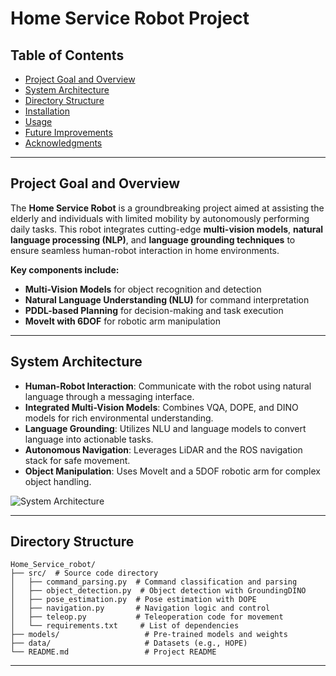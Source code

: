# Home Service Robot Project

## Table of Contents
- [Project Goal and Overview](#project-overview)
- [System Architecture](#system-architecture)
- [Directory Structure](#directory-structure)
- [Installation](#installation)
- [Usage](#usage)
- [Future Improvements](#future-improvements)
- [Acknowledgments](#acknowledgments)
---

## Project Goal and Overview

The **Home Service Robot** is a groundbreaking project aimed at assisting the elderly and individuals with limited mobility by autonomously performing daily tasks. This robot integrates cutting-edge **multi-vision models**, **natural language processing (NLP)**, and **language grounding techniques** to ensure seamless human-robot interaction in home environments.

**Key components include:**
- **Multi-Vision Models** for object recognition and detection
- **Natural Language Understanding (NLU)** for command interpretation
- **PDDL-based Planning** for decision-making and task execution
- **MoveIt with 6DOF** for robotic arm manipulation

---

## System Architecture

- **Human-Robot Interaction**: Communicate with the robot using natural language through a messaging interface.
- **Integrated Multi-Vision Models**: Combines VQA, DOPE, and DINO models for rich environmental understanding.
- **Language Grounding**: Utilizes NLU and language models to convert language into actionable tasks.
- **Autonomous Navigation**: Leverages LiDAR and the ROS navigation stack for safe movement.
- **Object Manipulation**: Uses MoveIt and a 5DOF robotic arm for complex object handling.

![System Architecture](.png)

---
## Directory Structure
```
Home_Service_robot/
├── src/  # Source code directory
│   ├── command_parsing.py  # Command classification and parsing
│   ├── object_detection.py  # Object detection with GroundingDINO
│   ├── pose_estimation.py  # Pose estimation with DOPE
│   ├── navigation.py       # Navigation logic and control
│   ├── teleop.py           # Teleoperation code for movement
│   └── requirements.txt     # List of dependencies
├── models/                   # Pre-trained models and weights
├── data/                     # Datasets (e.g., HOPE)
└── README.md                 # Project README
```
---


